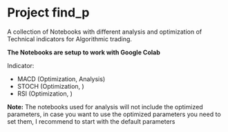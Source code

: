 # Project find_p
A collection of Notebooks with different analysis and optimization of Technical indicators for
Algorithmic trading.

**The Notebooks are setup to work with Google Colab**

Indicator:

* MACD (Optimization, Analysis)
* STOCH (Optimization, )
* RSI (Optimization, )

**Note:** The notebooks used for analysis will not include the optimized 
parameters, in case you want to use the optimized parameters you need 
to set them, I recommend to start with the default parameters

